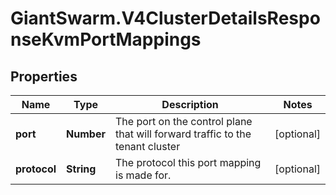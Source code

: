 # GiantSwarm.V4ClusterDetailsResponseKvmPortMappings

## Properties

Name | Type | Description | Notes
------------ | ------------- | ------------- | -------------
**port** | **Number** | The port on the control plane that will forward traffic to the tenant cluster  | [optional] 
**protocol** | **String** | The protocol this port mapping is made for.  | [optional] 


